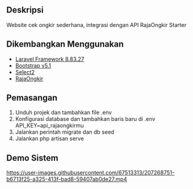 ## Deskripsi
Website cek ongkir sederhana, integrasi dengan API RajaOngkir Starter

## Dikembangkan Menggunakan
- [Laravel Framework 8.83.27](https://laravel.com/docs/8.x)
- [Bootstrap v5.1](https://getbootstrap.com/docs/5.1/getting-started/introduction/)
- [Select2](https://select2.org/)
- [RajaOngkir](https://rajaongkir.com/)

## Pemasangan
1. Unduh projek dan tambahkan file .env
2. Konfigurasi database dan tambahkan baris baru di .env API_KEY=api_rajaongkirmu
3. Jalankan perintah migrate dan db seed
4. Jalankan php artisan serve

## Demo Sistem
https://user-images.githubusercontent.com/67513313/207268751-b6713f25-a325-413f-bad8-59407ab0de27.mp4

